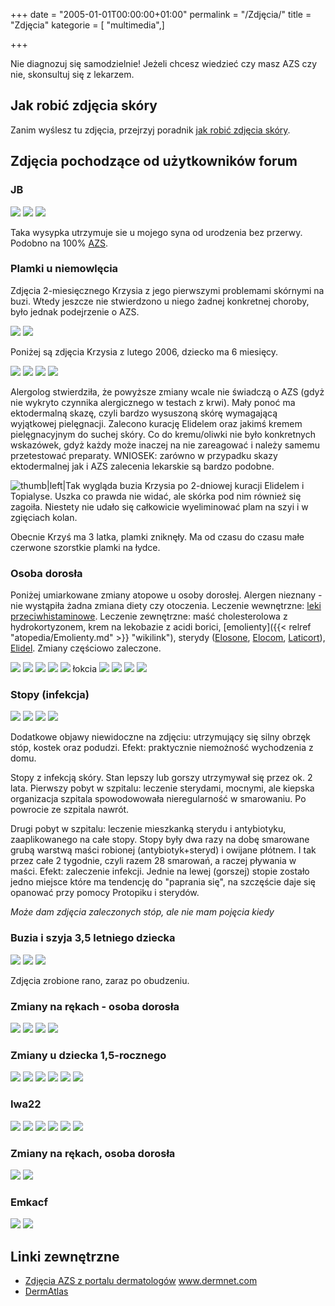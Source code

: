 +++
date = "2005-01-01T00:00:00+01:00"
permalink = "/Zdjęcia/"
title = "Zdjęcia"
kategorie = [ "multimedia",]

+++

Nie diagnozuj się samodzielnie! Jeżeli chcesz wiedzieć czy masz AZS czy nie, skonsultuj się z lekarzem.

## Jak robić zdjęcia skóry

Zanim wyślesz tu zdjęcia, przejrzyj poradnik [jak robić zdjęcia skóry](/atopedia/Jak_robić_zdjęcia_skóry "wikilink").

## Zdjęcia pochodzące od użytkowników forum

### JB

![](/images/GRAFIKA.BUZIA.JPG) ![](/images/GRAFIKA.BUZIA2.JPG) ![](/images/GRAFIKA.BUZIA3.JPG)

Taka wysypka utrzymuje sie u mojego syna od urodzenia bez przerwy. Podobno na 100% [AZS](/atopedia/AZS "wikilink").

### Plamki u niemowlęcia

Zdjęcia 2-miesięcznego Krzysia z jego pierwszymi problemami skórnymi na buzi. Wtedy jeszcze nie stwierdzono u niego żadnej konkretnej choroby, było jednak podejrzenie o AZS.

![](/images/DSC04888_.jpg) ![](/images/DSC04796_.jpg)

Poniżej są zdjęcia Krzysia z lutego 2006, dziecko ma 6 miesięcy.

![](/images/DSC07044_.jpg) ![](/images/DSC07084_.jpg) ![](/images/DSC07057_.jpg) ![](/images/DSC07055_.jpg)

Alergolog stwierdziła, że powyższe zmiany wcale nie świadczą o AZS (gdyż nie wykryto czynnika alergicznego w testach z krwi). Mały ponoć ma ektodermalną skazę, czyli bardzo wysuszoną skórę wymagającą wyjątkowej pielęgnacji. Zalecono kurację Elidelem oraz jakimś kremem pielęgnacyjnym do suchej skóry. Co do kremu/oliwki nie było konkretnych wskazówek, gdyż każdy może inaczej na nie zareagować i należy samemu przetestować preparaty. WNIOSEK: zarówno w przypadku skazy ektodermalnej jak i AZS zalecenia lekarskie są bardzo podobne.

![](/images/DSC07136_.jpg "thumb|left|Tak wygląda buzia Krzysia po 2-dniowej kuracji Elidelem i Topialyse. Uszka co prawda nie widać, ale skórka pod nim również się zagoiła. Niestety nie udało się całkowicie wyeliminować plam na szyi i w zgięciach kolan.")

<div style="clear: left;">
</div>
Obecnie Krzyś ma 3 latka, plamki zniknęły. Ma od czasu do czasu małe czerwone szorstkie plamki na łydce.

### Osoba dorosła

Poniżej umiarkowane zmiany atopowe u osoby dorosłej. Alergen nieznany - nie wystąpiła żadna zmiana diety czy otoczenia. Leczenie wewnętrzne: [leki przeciwhistaminowe](/atopedia/Leki_antyhistaminowe "wikilink"). Leczenie zewnętrzne: maść cholesterolowa z hydrokortyzonem, krem na lekobazie z acidi borici, [emolienty]({{< relref "atopedia/Emolienty.md" >}} "wikilink"), sterydy ([Elosone](/atopedia/Elosone "wikilink"), [Elocom](/atopedia/Elocom "wikilink"), [Laticort](/atopedia/Laticort "wikilink")), [Elidel](/atopedia/Elidel "wikilink"). Zmiany częściowo zaleczone.

![](/images/szyja.jpg) ![](/images/Szyja_1.JPG) ![](/images/Szyja_2.JPG) ![](/images/Kciuk2.JPG) ![](/images/Zgięcie2.JPG|Zgięcie) łokcia ![](/images/Dłoń_coś_tam_widać.JPG) ![](/images/Dłoń12.JPG) ![](/images/Dłoń22.JPG) ![](/images/Dłoń32.JPG)

### Stopy (infekcja)

![](/images/stopy-1.jpg) ![](/images/stopy-2.jpg) ![](/images/stopy-3.jpg) ![](/images/stopy-4.jpg)

Dodatkowe objawy niewidoczne na zdjęciu: utrzymujący się silny obrzęk stóp, kostek oraz podudzi. Efekt: praktycznie niemożność wychodzenia z domu.

Stopy z infekcją skóry. Stan lepszy lub gorszy utrzymywał się przez ok. 2 lata. Pierwszy pobyt w szpitalu: leczenie sterydami, mocnymi, ale kiepska organizacja szpitala spowodowowała nieregularność w smarowaniu. Po powrocie ze szpitala nawrót.

Drugi pobyt w szpitalu: leczenie mieszkanką sterydu i antybiotyku, zaaplikowanego na całe stopy. Stopy były dwa razy na dobę smarowane grubą warstwą maści robionej (antybiotyk+steryd) i owijane płótnem. I tak przez całe 2 tygodnie, czyli razem 28 smarowań, a raczej pływania w maści. Efekt: zaleczenie infekcji. Jednie na lewej (gorszej) stopie zostało jedno miejsce które ma tendencję do "paprania się", na szczęście daje się opanować przy pomocy Protopiku i sterydów.

*Może dam zdjęcia zaleczonych stóp, ale nie mam pojęcia kiedy*

### Buzia i szyja 3,5 letniego dziecka

![](/images/Madzia.jpg) ![](/images/Madzia_oczy.jpg) ![](/images/Madzia_szyja.jpg)

Zdjęcia zrobione rano, zaraz po obudzeniu.

### Zmiany na rękach - osoba dorosła

![](/images/HPIM2231_.JPG) ![](/images/HPIM2234_.JPG) ![](/images/HPIM2235_.JPG) ![](/images/HPIM2236_.JPG)

### Zmiany u dziecka 1,5-rocznego

![](/images/IgorMagaty1.JPG) ![](/images/IgorMagaty2.JPG) ![](/images/IgorMagaty3.JPG) ![](/images/IgorMagaty4.JPG) ![](/images/IgorMagaty5.JPG) ![](/images/IgorMagaty6.JPG)

### Iwa22

![](/images/Iwa22fotka1.JPG) ![](/images/Iwa22fotka2.JPG) ![](/images/Iwa22fotka3.JPG) ![](/images/Iwa22fotka4.JPG) ![](/images/Iwa22fotka5.JPG) ![](/images/Iwa22fotka6.JPG)

### Zmiany na rękach, osoba dorosła

![](/images/Img7557a.jpg) ![](/images/Img7560a.jpg)

### Emkacf

![](/images/Emka_1.jpg) ![](/images/Emka_2.jpg)

## Linki zewnętrzne

-   [Zdjęcia AZS z portalu dermatologów](http://www.dermnet.com/moduleIndex.cfm?moduleID=2) www.dermnet.com
-   [DermAtlas](http://dermatlas.med.jhmi.edu/?search=diagnosis:%27eczema%20%28dermatitis,%20atopic%29%27)
